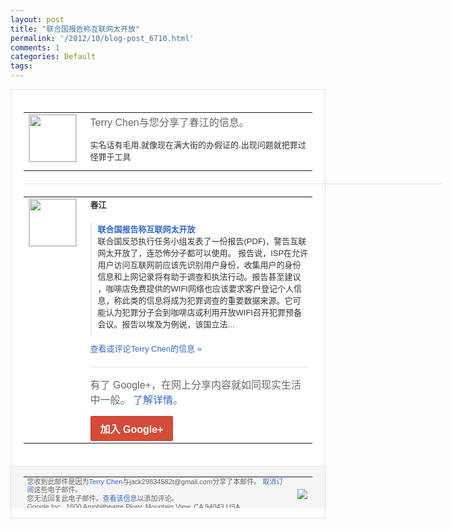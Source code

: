 ```yaml
---
layout: post
title: "联合国报告称互联网太开放"
permalink: '/2012/10/blog-post_6710.html'
comments: 1
categories: Default
tags: 
---
```

<div style="border:solid 1px #dfdfdf;color:#686868;font:13px Arial"><div style="background-color:#fff;padding:20px;"><table cellpadding="0" cellspacing="0"><tr><td style="padding-right:15px;vertical-align:top"><a href="https://plus.google.com/_/notifications/emlink?emrecipient=110200756825219614165&amp;emid=CKCM-5vhm7MCFbKATAodkVAAAA&amp;path=%2F108643996575278738906&amp;dt=1351154088727&amp;uob=8"><img height="75" src="https://lh3.googleusercontent.com/-KKRGTyJ5Bl0/AAAAAAAAAAI/AAAAAAAAEEY/jllxqER5dCk/s75-c-k-a/photo.jpg" style="border:solid 1px #cccccc;" width="75"/></a></td><td style="width:578px;color:#333;font:13px Arial;vertical-align:top"><div style="color:#686868;font:16px Arial;padding-bottom:15px">Terry Chen与您分享了春江的信息。</div><div style="padding-bottom:10px">实名话有毛用,就像现在满大街的办假证的.<wbr/>出现问题就把罪过怪罪于工具</div></td></tr></table><div style="margin:20px 0;border-bottom:solid 1px #dfdfdf;width:670px"></div><table cellpadding="0" cellspacing="0"><tr><td style="padding-right:15px;vertical-align:top"><a href="https://plus.google.com/_/notifications/emlink?emrecipient=110200756825219614165&amp;emid=CKCM-5vhm7MCFbKATAodkVAAAA&amp;path=%2F112493448658158374229&amp;dt=1351154088727&amp;uob=8"><img height="75" src="https://lh6.googleusercontent.com/-mS0uzy0oLfg/AAAAAAAAAAI/AAAAAAAAADU/EZJhLXX0404/s75-c-k-a/photo.jpg" style="border:solid 1px #cccccc;" width="75"/></a></td><td style="width:578px;color:#333;font:13px Arial;vertical-align:top"><div style="font-weight:bold;padding-bottom:10px">春江</div><div style="padding-bottom:10px"></div><div style="margin-bottom:10px;padding-left:10px; border-left:2px solid #EAEAEA"><span style="margin-right:5px"><a href="http://solidot.org.feedsportal.com/c/33236/f/556826/s/24db07d5/l/0Linternet0Bsolidot0Borg0Carticle0Bpl0Dsid0F120C10A0C250C0A642320Gamp0Pfrom0Frss/story01.htm" style="color:#3366CC;text-decoration:none"><span style="font-weight:bold">联合国报告称互联网太开放</span></a><div style="padding-bottom:10px">联合国反恐执行任务小组发表了一份报告(P<wbr/>DF)，警告互联网太开放了，连恐怖分子都<wbr/>可以使用。 报告说，ISP在允许用户访问互联网前应该<wbr/>先识别用户身份，收集用户的身份信息和上网<wbr/>记录将有助于调查和执法行动。报告甚至建议<wbr/>，咖啡店免费提供的WIFI网络也应该要求<wbr/>客户登记个人信息，称此类的信息将成为犯罪<wbr/>调查的重要数据来源。它可能认为犯罪分子会<wbr/>到咖啡店或利用开放WIFI召开犯罪预备会<wbr/>议。报告以埃及为例说，该国立法...</div></span></div><a href="https://plus.google.com/_/notifications/emlink?emrecipient=110200756825219614165&amp;emid=CKCM-5vhm7MCFbKATAodkVAAAA&amp;path=%2F108643996575278738906%2Fposts%2F5K35VCi32Cf%3Fgpinv%3DAMIXal-mmE-LzgI3YU-jhNa6r_Da9tBKpAsD3u7wEsxG7khY4-i90pH1FSa3vTwakocO772-ZZGtJSumx-p1uXAEKqCLNaa_zhZ8Du3pSh4idzvESwEIL6Y&amp;dt=1351154088727&amp;uob=8" style="color:#3366CC;text-decoration:none">查看或评论Terry Chen的信息 »</a><div style="margin-top:20px;border-top:solid 1px #dfdfdf"><div style="padding:15px 0;color:#686868;font:16px Arial">有了 Google+，在网上分享内容就如同现实生活中一般。 <a href="http://www.google.com/+/learnmore/" style="color:#3366CC;text-decoration:none">了解详情</a>。</div><a href="https://plus.google.com/_/notifications/emlink?emrecipient=110200756825219614165&amp;emid=CKCM-5vhm7MCFbKATAodkVAAAA&amp;path=%2F%3Fgpinv%3DAMIXal-mmE-LzgI3YU-jhNa6r_Da9tBKpAsD3u7wEsxG7khY4-i90pH1FSa3vTwakocO772-ZZGtJSumx-p1uXAEKqCLNaa_zhZ8Du3pSh4idzvESwEIL6Y&amp;dt=1351154088727&amp;uob=8" style="display:inline-block;padding:7px 15px;background-color:#d44b38; color:#fff;font-size:16px; font-weight:bold;border-radius:2px;-webkit-border-radius:2px; -moz-border-radius:2px;border:solid 1px #c43b28; white-space:nowrap;text-decoration:none">加入 Google+</a></div></td></tr></table></div><div style="border-top:solid 1px #dfdfdf;padding:0 20px; background-color:#f5f5f5"><table cellpadding="0" cellspacing="0" style="height:50px"><tbody><tr><td style="vertical-align:middle;width:100%; color:#636363;font:11px Arial; line-height:120%">您收到此邮件是因为<a href="https://plus.google.com/_/notifications/emlink?emrecipient=110200756825219614165&amp;emid=CKCM-5vhm7MCFbKATAodkVAAAA&amp;path=%2F108643996575278738906%3Fgpinv%3DAMIXal-mmE-LzgI3YU-jhNa6r_Da9tBKpAsD3u7wEsxG7khY4-i90pH1FSa3vTwakocO772-ZZGtJSumx-p1uXAEKqCLNaa_zhZ8Du3pSh4idzvESwEIL6Y&amp;dt=1351154088727&amp;uob=8" style="color:#3366CC;text-decoration:none">Terry Chen</a>与jack29834582t@gmail.com分享了本邮件。 <a href="https://plus.google.com/_/notifications/emlink?emrecipient=110200756825219614165&amp;emid=CKCM-5vhm7MCFbKATAodkVAAAA&amp;path=%2F_%2Fnonplus%2Femailsettings%3Fgpinv%3DAMIXal-mmE-LzgI3YU-jhNa6r_Da9tBKpAsD3u7wEsxG7khY4-i90pH1FSa3vTwakocO772-ZZGtJSumx-p1uXAEKqCLNaa_zhZ8Du3pSh4idzvESwEIL6Y%26est%3DADH5u8UL49EfbN0HzA5VNjoRBTXyM5s5xeCzIBnoZiRzbJtFcYW6LGGTxWTAjVpoQj-U7Uoq3OqYwtV5OmpKqbsqrhNwskb3LD-mghhh7_SplXgm_awryrnhl9WoQcYJPRdiOOulX5groL9gDkMTiSrdtxiaym1Vig&amp;dt=1351154088727&amp;uob=8" style="color:#3366CC;text-decoration:none">取消订阅</a>这些电子邮件。<br/>您无法回复此电子邮件。<a href="https://plus.google.com/_/notifications/emlink?emrecipient=110200756825219614165&amp;emid=CKCM-5vhm7MCFbKATAodkVAAAA&amp;path=%2F108643996575278738906%2Fposts%2F5K35VCi32Cf%3Fgpinv%3DAMIXal-mmE-LzgI3YU-jhNa6r_Da9tBKpAsD3u7wEsxG7khY4-i90pH1FSa3vTwakocO772-ZZGtJSumx-p1uXAEKqCLNaa_zhZ8Du3pSh4idzvESwEIL6Y&amp;dt=1351154088727&amp;uob=8" style="color:#3366CC;text-decoration:none">查看该信息</a>以添加评论。<br/>Google Inc., 1600 Amphitheatre Pkwy, Mountain View, CA 94043 USA<br/></td><td><img src="https://ssl.gstatic.com/s2/oz/images/notifications/logo/google-plus-6617a72bb36cc548861652780c9e6ff1.png"/></td></tr></tbody></table></div></div>